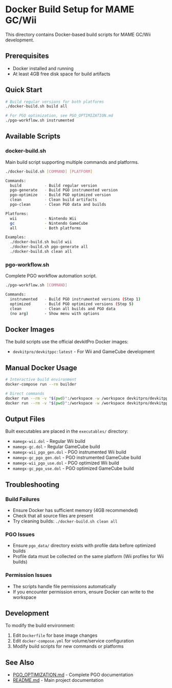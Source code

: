 # Docker Build Setup for MAME GC/Wii

This directory contains Docker-based build scripts for MAME GC/Wii development.

## Prerequisites

- Docker installed and running
- At least 4GB free disk space for build artifacts

## Quick Start

```bash
# Build regular versions for both platforms
./docker-build.sh build all

# For PGO optimization, see PGO_OPTIMIZATION.md
./pgo-workflow.sh instrumented
```

## Available Scripts

### docker-build.sh
Main build script supporting multiple commands and platforms.

```bash
./docker-build.sh [COMMAND] [PLATFORM]

Commands:
  build          - Build regular version
  pgo-generate   - Build PGO instrumented version
  pgo-optimize   - Build PGO optimized version
  clean          - Clean build artifacts
  pgo-clean      - Clean PGO data and builds

Platforms:
  wii            - Nintendo Wii
  gc             - Nintendo GameCube
  all            - Both platforms

Examples:
  ./docker-build.sh build wii
  ./docker-build.sh pgo-generate all
  ./docker-build.sh clean all
```

### pgo-workflow.sh
Complete PGO workflow automation script.

```bash
./pgo-workflow.sh [COMMAND]

Commands:
  instrumented   - Build PGO instrumented versions (Step 1)
  optimized      - Build PGO optimized versions (Step 5)
  clean          - Clean all builds and PGO data
  (no arg)       - Show menu with options
```

## Docker Images

The build scripts use the official devkitPro Docker images:
- `devkitpro/devkitppc:latest` - For Wii and GameCube development

## Manual Docker Usage

```bash
# Interactive build environment
docker-compose run --rm builder

# Direct commands
docker run --rm -v "$(pwd)":/workspace -w /workspace devkitpro/devkitppc:latest make wii
docker run --rm -v "$(pwd)":/workspace -w /workspace devkitpro/devkitppc:latest make gc-pgo-generate
```

## Output Files

Built executables are placed in the `executables/` directory:
- `mamegx-wii.dol` - Regular Wii build
- `mamegx-gc.dol` - Regular GameCube build
- `mamegx-wii_pgo_gen.dol` - PGO instrumented Wii build
- `mamegx-gc_pgo_gen.dol` - PGO instrumented GameCube build
- `mamegx-wii_pgo_use.dol` - PGO optimized Wii build
- `mamegx-gc_pgo_use.dol` - PGO optimized GameCube build

## Troubleshooting

### Build Failures
- Ensure Docker has sufficient memory (4GB recommended)
- Check that all source files are present
- Try cleaning builds: `./docker-build.sh clean all`

### PGO Issues
- Ensure `pgo_data/` directory exists with profile data before optimized builds
- Profile data must be collected on the same platform (Wii profiles for Wii builds)

### Permission Issues
- The scripts handle file permissions automatically
- If you encounter permission errors, ensure Docker can write to the workspace

## Development

To modify the build environment:
1. Edit `Dockerfile` for base image changes
2. Edit `docker-compose.yml` for volume/service configuration
3. Modify build scripts for new commands or platforms

## See Also

- [PGO_OPTIMIZATION.md](PGO_OPTIMIZATION.md) - Complete PGO documentation
- [README.md](../README.md) - Main project documentation
